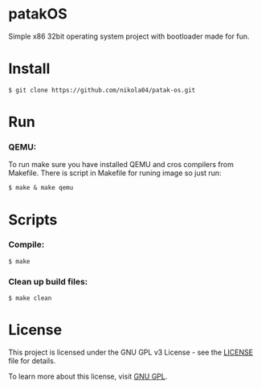 # patakOS
Simple x86 32bit operating system project with bootloader made for fun.

# Install
```
$ git clone https://github.com/nikola04/patak-os.git
```

# Run
### QEMU:  
To run make sure you have installed QEMU and cros compilers from Makefile. There is script in Makefile for runing image so just run:
```
$ make & make qemu
```

# Scripts
### Compile:
```
$ make
```
### Clean up build files:
```
$ make clean
```

# License
This project is licensed under the GNU GPL v3 License - see the [LICENSE](LICENSE) file for details.

To learn more about this license, visit [GNU GPL](https://www.gnu.org/licenses/gpl-3.0.html).
